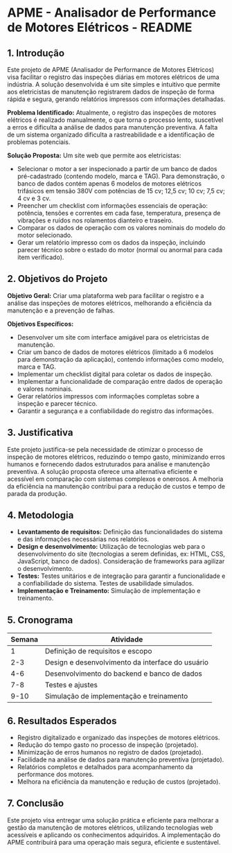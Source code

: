 # APME - Analisador de Performance de Motores Elétricos - README

## 1. Introdução

Este projeto de APME (Analisador de Performance de Motores Elétricos) visa facilitar o registro das inspeções diárias em motores elétricos de uma indústria. A solução desenvolvida é um site simples e intuitivo que permite aos eletricistas de manutenção registrarem dados de inspeção de forma rápida e segura, gerando relatórios impressos com informações detalhadas.


**Problema Identificado:** Atualmente, o registro das inspeções de motores elétricos é realizado manualmente, o que torna o processo lento, suscetível a erros e dificulta a análise de dados para manutenção preventiva. A falta de um sistema organizado dificulta a rastreabilidade e a identificação de problemas potenciais.

**Solução Proposta:** Um site web que permite aos eletricistas:

* Selecionar o motor a ser inspecionado a partir de um banco de dados pré-cadastrado (contendo modelo, marca e TAG).  Para demonstração, o banco de dados contém apenas 6 modelos de motores elétricos trifásicos em tensão 380V com potências de 15 cv; 12,5 cv; 10 cv; 7,5 cv; 4 cv e 3 cv.
* Preencher um checklist com informações essenciais de operação: potência, tensões e correntes em cada fase, temperatura, presença de vibrações e ruídos nos rolamentos dianteiro e traseiro.
* Comparar os dados de operação com os valores nominais do modelo do motor selecionado.
* Gerar um relatório impresso com os dados da inspeção, incluindo parecer técnico sobre o estado do motor (normal ou anormal para cada item verificado).


## 2. Objetivos do Projeto

**Objetivo Geral:** Criar uma plataforma web para facilitar o registro e a análise das inspeções de motores elétricos, melhorando a eficiência da manutenção e a prevenção de falhas.

**Objetivos Específicos:**

* Desenvolver um site com interface amigável para os eletricistas de manutenção.
* Criar um banco de dados de motores elétricos (limitado a 6 modelos para demonstração da aplicação), contendo informações como modelo, marca e TAG.
* Implementar um checklist digital para coletar os dados de inspeção.
* Implementar a funcionalidade de comparação entre dados de operação e valores nominais.
* Gerar relatórios impressos com informações completas sobre a inspeção e parecer técnico.
* Garantir a segurança e a confiabilidade do registro das informações.


## 3. Justificativa

Este projeto justifica-se pela necessidade de otimizar o processo de inspeção de motores elétricos, reduzindo o tempo gasto, minimizando erros humanos e fornecendo dados estruturados para análise e manutenção preventiva. A solução proposta oferece uma alternativa eficiente e acessível em comparação com sistemas complexos e onerosos. A melhoria da eficiência na manutenção contribui para a redução de custos e tempo de parada da produção.


## 4. Metodologia

* **Levantamento de requisitos:** Definição das funcionalidades do sistema e das informações necessárias nos relatórios.
* **Design e desenvolvimento:** Utilização de tecnologias web para o desenvolvimento do site (tecnologias a serem definidas, ex: HTML, CSS, JavaScript, banco de dados). Consideração de frameworks para agilizar o desenvolvimento.
* **Testes:** Testes unitários e de integração para garantir a funcionalidade e a confiabilidade do sistema. Testes de usabilidade simulados.
* **Implementação e Treinamento:**  Simulação de implementação e treinamento.


## 5. Cronograma 

| Semana | Atividade                                        |
|--------|--------------------------------------------------|
| 1      | Definição de requisitos e escopo                 |
| 2-3    | Design e desenvolvimento da interface do usuário |
| 4-6    | Desenvolvimento do backend e banco de dados      |
| 7-8    | Testes e ajustes                                 |
| 9-10   | Simulação de implementação e treinamento         |


## 6. Resultados Esperados

* Registro digitalizado e organizado das inspeções de motores elétricos.
* Redução do tempo gasto no processo de inspeção (projetado).
* Minimização de erros humanos no registro de dados (projetado).
* Facilidade na análise de dados para manutenção preventiva (projetado).
* Relatórios completos e detalhados para acompanhamento da performance dos motores.
* Melhora na eficiência da manutenção e redução de custos (projetado).


## 7. Conclusão

Este projeto visa entregar uma solução prática e eficiente para melhorar a gestão da manutenção de motores elétricos, utilizando tecnologias web acessíveis e aplicando os conhecimentos adquiridos. A implementação do APME contribuirá para uma operação mais segura, eficiente e sustentável.
